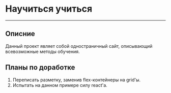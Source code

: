 # Научиться учиться
------

## Описние
Данный проект являет собой одностраничный сайт, описывающий всевозможные методы обучения.

## Планы по доработке

1. Переписать разметку, заменив flex-контейнеры на grid'ы.
2. Испытать на данном примере силу react'а.